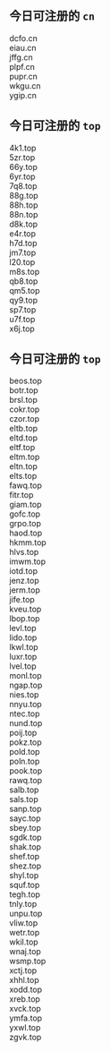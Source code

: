 
## 今日可注册的 `cn`
>
dcfo.cn   
eiau.cn   
jffg.cn   
plpf.cn   
pupr.cn   
wkgu.cn   
ygip.cn   


## 今日可注册的 `top`
>
4k1.top   
5zr.top   
66y.top   
6yr.top   
7q8.top   
88g.top   
88h.top   
88n.top   
d8k.top   
e4r.top   
h7d.top   
jm7.top   
l20.top   
m8s.top   
qb8.top   
qm5.top   
qy9.top   
sp7.top   
u7f.top   
x6j.top   


## 今日可注册的 `top`
>
beos.top   
botr.top   
brsl.top   
cokr.top   
czor.top   
eltb.top   
eltd.top   
eltf.top   
eltm.top   
eltn.top   
elts.top   
fawq.top   
fitr.top   
giam.top   
gofc.top   
grpo.top   
haod.top   
hkmm.top   
hlvs.top   
imwm.top   
iotd.top   
jenz.top   
jerm.top   
jife.top   
kveu.top   
lbop.top   
levl.top   
lido.top   
lkwl.top   
luxr.top   
lvel.top   
monl.top   
ngap.top   
nies.top   
nnyu.top   
ntec.top   
nund.top   
poij.top   
pokz.top   
pold.top   
poln.top   
pook.top   
rawq.top   
salb.top   
sals.top   
sanp.top   
sayc.top   
sbey.top   
sgdk.top   
shak.top   
shef.top   
shez.top   
shyl.top   
squf.top   
tegh.top   
tnly.top   
unpu.top   
vliw.top   
wetr.top   
wkil.top   
wnaj.top   
wsmp.top   
xctj.top   
xhhl.top   
xodd.top   
xreb.top   
xvck.top   
ymfa.top   
yxwl.top   
zgvk.top   

